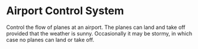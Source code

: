 Airport Control System
======================

Control the flow of planes at an airport. The planes can land and take off provided that the weather is sunny. Occasionally it may be stormy, in which case no planes can land or take off.

